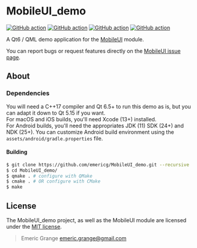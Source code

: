 # MobileUI_demo

[![GitHub action](https://img.shields.io/github/actions/workflow/status/emericg/MobileUI_demo/builds_desktop_qmake.yml?style=flat-square)](https://github.com/emericg/MobileUI_demo/actions/workflows/builds_desktop_qmake.yml)
[![GitHub action](https://img.shields.io/github/actions/workflow/status/emericg/MobileUI_demo/builds_desktop_cmake.yml?style=flat-square)](https://github.com/emericg/MobileUI_demo/actions/workflows/builds_desktop_cmake.yml)
[![GitHub action](https://img.shields.io/github/actions/workflow/status/emericg/MobileUI_demo/builds_mobile_qmake.yml?style=flat-square)](https://github.com/emericg/MobileUI_demo/actions/workflows/builds_mobile_qmake.yml)
[![GitHub action](https://img.shields.io/github/actions/workflow/status/emericg/MobileUI_demo/builds_mobile_cmake.yml?style=flat-square)](https://github.com/emericg/MobileUI_demo/actions/workflows/builds_mobile_cmake.yml)

A Qt6 / QML demo application for the [MobileUI](https://github.com/emericg/MobileUI) module.  

You can report bugs or request features directly on the [MobileUI issue page](https://github.com/emericg/MobileUI/issues).  

## About

### Dependencies

You will need a C++17 compiler and Qt 6.5+ to run this demo as is, but you can adapt it down to Qt 5.15 if you want.  
For macOS and iOS builds, you'll need Xcode (13+) installed.  
For Android builds, you'll need the appropriates JDK (11) SDK (24+) and NDK (25+). You can customize Android build environment using the `assets/android/gradle.properties` file.  

#### Building

```bash
$ git clone https://github.com/emericg/MobileUI_demo.git --recursive
$ cd MobileUI_demo/
$ qmake . # configure with QMake
$ cmake . # OR configure with CMake
$ make
```

## License

The MobileUI_demo project, as well as the MobileUI module are licensed under the [MIT license](LICENSE).

> Emeric Grange <emeric.grange@gmail.com>
